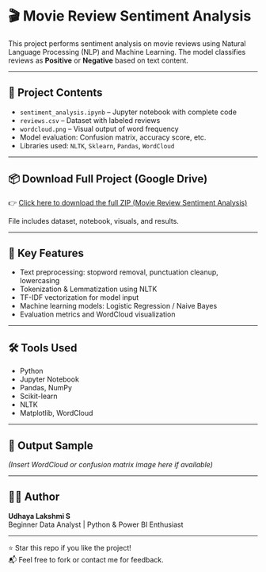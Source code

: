 # 🎬 Movie Review Sentiment Analysis

This project performs sentiment analysis on movie reviews using Natural Language Processing (NLP) and Machine Learning. The model classifies reviews as **Positive** or **Negative** based on text content.

---

## 📂 Project Contents

- `sentiment_analysis.ipynb` – Jupyter notebook with complete code
- `reviews.csv` – Dataset with labeled reviews
- `wordcloud.png` – Visual output of word frequency
- Model evaluation: Confusion matrix, accuracy score, etc.
- Libraries used: `NLTK`, `Sklearn`, `Pandas`, `WordCloud`

---

## 📦 Download Full Project (Google Drive)

👉 [Click here to download the full ZIP (Movie Review Sentiment Analysis)](https://drive.google.com/file/d/1-pbSxy_zKKwCq9TBlEpX3RW37Wm2nCSJ/view?usp=drive_link)

File includes dataset, notebook, visuals, and results.

---

## 🧠 Key Features

- Text preprocessing: stopword removal, punctuation cleanup, lowercasing
- Tokenization & Lemmatization using NLTK
- TF-IDF vectorization for model input
- Machine learning models: Logistic Regression / Naive Bayes
- Evaluation metrics and WordCloud visualization

---

## 🛠 Tools Used

- Python
- Jupyter Notebook
- Pandas, NumPy
- Scikit-learn
- NLTK
- Matplotlib, WordCloud

---

## 📸 Output Sample

*(Insert WordCloud or confusion matrix image here if available)*

---

## 🙋‍♂️ Author

**Udhaya Lakshmi S**  
Beginner Data Analyst | Python & Power BI Enthusiast

---

⭐ Star this repo if you like the project!  
📬 Feel free to fork or contact me for feedback.
